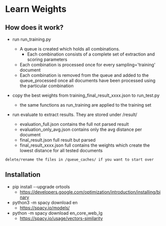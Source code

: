 # Learn Weights

## How does it work?
* run run_training.py
    * A queue is created which holds all combinations.
       * Each combination consists of a complete set of extraction and scoring parameters
    * Each combination is processed once for every sampling='training' document
    * Each combination is removed from the queue and added to the queue_processed once all documents have been processed using the particular combination

* copy the best weights from training_final_result_xxxx.json to run_test.py
    * the same functions as run_training are applied to the training set

* run evaluate to extract results. They are stored under /result/
  * evaluation_full.json contains the full not parsed result
  * evaluation_only_avg.json contains only the avg distance per document
  * final_result.json full result but parsed
  * final_result_xxxx.json full contains the weights which create the lowest distance for all tested documents


``` delete/rename the files in /queue_caches/ if you want to start over ```

## Installation
* pip install --upgrade ortools
  * https://developers.google.com/optimization/introduction/installing/binary
* python3 -m spacy download en
  * https://spacy.io/models/
* python -m spacy download en_core_web_lg
  * https://spacy.io/usage/vectors-similarity
